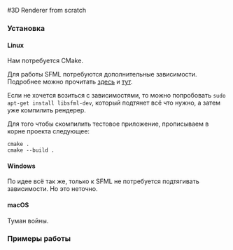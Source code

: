#3D Renderer from scratch

### Установка

#### Linux
Нам потребуется CMake.

Для работы SFML потребуются дополнительные зависимости. Подробнее можно прочитать [здесь](https://www.sfml-dev.org/tutorials/2.5/compile-with-cmake.php) и [тут](https://www.sfml-dev.org/tutorials/2.5/start-linux.php).

Если не хочется возиться с зависимостями, то можно попробовать 
`sudo apt-get install libsfml-dev`, который подтянет всё что нужно, а затем уже компилить рендерер.

Для того чтобы скомпилить тестовое приложение, прописываем в корне проекта следующее:
```
cmake .
cmake --build .
```

#### Windows

По идее всё так же, только к SFML не потребуется подтягивать зависимости. Но это неточно.

#### macOS

Туман войны.

### Примеры работы
